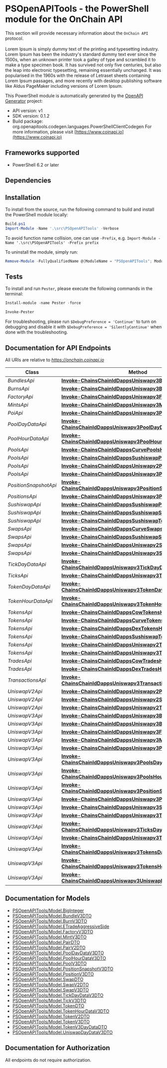 # PSOpenAPITools - the PowerShell module for the OnChain API


This section will provide necessary information about the `OnChain API` protocol. 
<br/><br/>
Lorem Ipsum is simply dummy text of the printing and typesetting industry. Lorem Ipsum has been the industry's standard dummy text ever since the 1500s, when an unknown printer took a galley of type and scrambled it to make a type specimen book. It has survived not only five centuries, but also the leap into electronic typesetting, remaining essentially unchanged. It was popularised in the 1960s with the release of Letraset sheets containing Lorem Ipsum passages, and more recently with desktop publishing software like Aldus PageMaker including versions of Lorem Ipsum.        
                    

This PowerShell module is automatically generated by the [OpenAPI Generator](https://openapi-generator.tech) project:

- API version: v1
- SDK version: 0.1.2
- Build package: org.openapitools.codegen.languages.PowerShellClientCodegen
    For more information, please visit [https://www.coinapi.io](https://www.coinapi.io)

<a name="frameworks-supported"></a>
## Frameworks supported
- PowerShell 6.2 or later

<a name="dependencies"></a>
## Dependencies

<a name="installation"></a>
## Installation


To install from the source, run the following command to build and install the PowerShell module locally:
```powershell
Build.ps1
Import-Module -Name '.\src\PSOpenAPITools' -Verbose
```

To avoid function name collision, one can use `-Prefix`, e.g. `Import-Module -Name '.\src\PSOpenAPITools' -Prefix prefix`

To uninstall the module, simply run:
```powershell
Remove-Module -FullyQualifiedName @{ModuleName = "PSOpenAPITools"; ModuleVersion = "0.1.2"}
```

<a name="tests"></a>
## Tests

To install and run `Pester`, please execute the following commands in the terminal:

```powershell
Install-module -name Pester -force

Invoke-Pester
```

For troubleshooting, please run `$DebugPreference = 'Continue'` to turn on debugging and disable it with `$DebugPreference = 'SilentlyContinue'` when done with the troubleshooting.

## Documentation for API Endpoints

All URIs are relative to *https://onchain.coinapi.io*

Class | Method | HTTP request | Description
------------ | ------------- | ------------- | -------------
*BundlesApi* | [**Invoke-ChainsChainIdDappsUniswapv3BundlesHistoricalGet**](docs/BundlesApi.md#Invoke-ChainsChainIdDappsUniswapv3BundlesHistoricalGet) | **GET** /chains/{chain_id}/dapps/uniswapv3/bundles/historical | 
*BurnsApi* | [**Invoke-ChainsChainIdDappsUniswapv3BurnsHistoricalGet**](docs/BurnsApi.md#Invoke-ChainsChainIdDappsUniswapv3BurnsHistoricalGet) | **GET** /chains/{chain_id}/dapps/uniswapv3/burns/historical | 
*FactoryApi* | [**Invoke-ChainsChainIdDappsUniswapv3FactoryHistoricalGet**](docs/FactoryApi.md#Invoke-ChainsChainIdDappsUniswapv3FactoryHistoricalGet) | **GET** /chains/{chain_id}/dapps/uniswapv3/factory/historical | 
*MintsApi* | [**Invoke-ChainsChainIdDappsUniswapv3MintsHistoricalGet**](docs/MintsApi.md#Invoke-ChainsChainIdDappsUniswapv3MintsHistoricalGet) | **GET** /chains/{chain_id}/dapps/uniswapv3/mints/historical | 
*PoiApi* | [**Invoke-ChainsChainIdDappsUniswapv3PoiHistoricalGet**](docs/PoiApi.md#Invoke-ChainsChainIdDappsUniswapv3PoiHistoricalGet) | **GET** /chains/{chain_id}/dapps/uniswapv3/poi/historical | 
*PoolDayDataApi* | [**Invoke-ChainsChainIdDappsUniswapv3PoolDayDataHistoricalGet**](docs/PoolDayDataApi.md#Invoke-ChainsChainIdDappsUniswapv3PoolDayDataHistoricalGet) | **GET** /chains/{chain_id}/dapps/uniswapv3/poolDayData/historical | 
*PoolHourDataApi* | [**Invoke-ChainsChainIdDappsUniswapv3PoolHourDataHistoricalGet**](docs/PoolHourDataApi.md#Invoke-ChainsChainIdDappsUniswapv3PoolHourDataHistoricalGet) | **GET** /chains/{chain_id}/dapps/uniswapv3/poolHourData/historical | 
*PoolsApi* | [**Invoke-ChainsChainIdDappsCurvePoolsHistoricalGet**](docs/PoolsApi.md#Invoke-ChainsChainIdDappsCurvePoolsHistoricalGet) | **GET** /chains/{chain_id}/dapps/curve/pools/historical | 
*PoolsApi* | [**Invoke-ChainsChainIdDappsSushiswapPoolsHistoricalGet**](docs/PoolsApi.md#Invoke-ChainsChainIdDappsSushiswapPoolsHistoricalGet) | **GET** /chains/{chain_id}/dapps/sushiswap/pools/historical | 
*PoolsApi* | [**Invoke-ChainsChainIdDappsUniswapv2PoolsHistoricalGet**](docs/PoolsApi.md#Invoke-ChainsChainIdDappsUniswapv2PoolsHistoricalGet) | **GET** /chains/{chain_id}/dapps/uniswapv2/pools/historical | 
*PoolsApi* | [**Invoke-ChainsChainIdDappsUniswapv3PoolsHistoricalGet**](docs/PoolsApi.md#Invoke-ChainsChainIdDappsUniswapv3PoolsHistoricalGet) | **GET** /chains/{chain_id}/dapps/uniswapv3/pools/historical | 
*PositionSnapshotApi* | [**Invoke-ChainsChainIdDappsUniswapv3PositionSnapshotHistoricalGet**](docs/PositionSnapshotApi.md#Invoke-ChainsChainIdDappsUniswapv3PositionSnapshotHistoricalGet) | **GET** /chains/{chain_id}/dapps/uniswapv3/positionSnapshot/historical | 
*PositionsApi* | [**Invoke-ChainsChainIdDappsUniswapv3PositionsHistoricalGet**](docs/PositionsApi.md#Invoke-ChainsChainIdDappsUniswapv3PositionsHistoricalGet) | **GET** /chains/{chain_id}/dapps/uniswapv3/positions/historical | 
*SushiswapApi* | [**Invoke-ChainsChainIdDappsSushiswapPoolsCurrentGet**](docs/SushiswapApi.md#Invoke-ChainsChainIdDappsSushiswapPoolsCurrentGet) | **GET** /chains/{chain_id}/dapps/sushiswap/pools/current | GetPools
*SushiswapApi* | [**Invoke-ChainsChainIdDappsSushiswapSwapsCurrentGet**](docs/SushiswapApi.md#Invoke-ChainsChainIdDappsSushiswapSwapsCurrentGet) | **GET** /chains/{chain_id}/dapps/sushiswap/swaps/current | GetSwaps
*SushiswapApi* | [**Invoke-ChainsChainIdDappsSushiswapTokensCurrentGet**](docs/SushiswapApi.md#Invoke-ChainsChainIdDappsSushiswapTokensCurrentGet) | **GET** /chains/{chain_id}/dapps/sushiswap/tokens/current | GetTokens
*SwapsApi* | [**Invoke-ChainsChainIdDappsCurveSwapsHistoricalGet**](docs/SwapsApi.md#Invoke-ChainsChainIdDappsCurveSwapsHistoricalGet) | **GET** /chains/{chain_id}/dapps/curve/swaps/historical | 
*SwapsApi* | [**Invoke-ChainsChainIdDappsSushiswapSwapsHistoricalGet**](docs/SwapsApi.md#Invoke-ChainsChainIdDappsSushiswapSwapsHistoricalGet) | **GET** /chains/{chain_id}/dapps/sushiswap/swaps/historical | 
*SwapsApi* | [**Invoke-ChainsChainIdDappsUniswapv2SwapsHistoricalGet**](docs/SwapsApi.md#Invoke-ChainsChainIdDappsUniswapv2SwapsHistoricalGet) | **GET** /chains/{chain_id}/dapps/uniswapv2/swaps/historical | 
*SwapsApi* | [**Invoke-ChainsChainIdDappsUniswapv3SwapsHistoricalGet**](docs/SwapsApi.md#Invoke-ChainsChainIdDappsUniswapv3SwapsHistoricalGet) | **GET** /chains/{chain_id}/dapps/uniswapv3/swaps/historical | 
*TickDayDataApi* | [**Invoke-ChainsChainIdDappsUniswapv3TickDayDataHistoricalGet**](docs/TickDayDataApi.md#Invoke-ChainsChainIdDappsUniswapv3TickDayDataHistoricalGet) | **GET** /chains/{chain_id}/dapps/uniswapv3/tickDayData/historical | 
*TicksApi* | [**Invoke-ChainsChainIdDappsUniswapv3TicksHistoricalGet**](docs/TicksApi.md#Invoke-ChainsChainIdDappsUniswapv3TicksHistoricalGet) | **GET** /chains/{chain_id}/dapps/uniswapv3/ticks/historical | 
*TokenDayDataApi* | [**Invoke-ChainsChainIdDappsUniswapv3TokenDayDataHistoricalGet**](docs/TokenDayDataApi.md#Invoke-ChainsChainIdDappsUniswapv3TokenDayDataHistoricalGet) | **GET** /chains/{chain_id}/dapps/uniswapv3/tokenDayData/historical | 
*TokenHourDataApi* | [**Invoke-ChainsChainIdDappsUniswapv3TokenHourDataHistoricalGet**](docs/TokenHourDataApi.md#Invoke-ChainsChainIdDappsUniswapv3TokenHourDataHistoricalGet) | **GET** /chains/{chain_id}/dapps/uniswapv3/tokenHourData/historical | 
*TokensApi* | [**Invoke-ChainsChainIdDappsCowTokensHistoricalGet**](docs/TokensApi.md#Invoke-ChainsChainIdDappsCowTokensHistoricalGet) | **GET** /chains/{chain_id}/dapps/cow/tokens/historical | 
*TokensApi* | [**Invoke-ChainsChainIdDappsCurveTokensHistoricalGet**](docs/TokensApi.md#Invoke-ChainsChainIdDappsCurveTokensHistoricalGet) | **GET** /chains/{chain_id}/dapps/curve/tokens/historical | 
*TokensApi* | [**Invoke-ChainsChainIdDappsDexTokensHistoricalGet**](docs/TokensApi.md#Invoke-ChainsChainIdDappsDexTokensHistoricalGet) | **GET** /chains/{chain_id}/dapps/dex/tokens/historical | 
*TokensApi* | [**Invoke-ChainsChainIdDappsSushiswapTokensHistoricalGet**](docs/TokensApi.md#Invoke-ChainsChainIdDappsSushiswapTokensHistoricalGet) | **GET** /chains/{chain_id}/dapps/sushiswap/tokens/historical | 
*TokensApi* | [**Invoke-ChainsChainIdDappsUniswapv2TokensHistoricalGet**](docs/TokensApi.md#Invoke-ChainsChainIdDappsUniswapv2TokensHistoricalGet) | **GET** /chains/{chain_id}/dapps/uniswapv2/tokens/historical | 
*TokensApi* | [**Invoke-ChainsChainIdDappsUniswapv3TokensHistoricalGet**](docs/TokensApi.md#Invoke-ChainsChainIdDappsUniswapv3TokensHistoricalGet) | **GET** /chains/{chain_id}/dapps/uniswapv3/tokens/historical | 
*TradesApi* | [**Invoke-ChainsChainIdDappsCowTradesHistoricalGet**](docs/TradesApi.md#Invoke-ChainsChainIdDappsCowTradesHistoricalGet) | **GET** /chains/{chain_id}/dapps/cow/trades/historical | 
*TradesApi* | [**Invoke-ChainsChainIdDappsDexTradesHistoricalGet**](docs/TradesApi.md#Invoke-ChainsChainIdDappsDexTradesHistoricalGet) | **GET** /chains/{chain_id}/dapps/dex/trades/historical | 
*TransactionsApi* | [**Invoke-ChainsChainIdDappsUniswapv3TransactionsHistoricalGet**](docs/TransactionsApi.md#Invoke-ChainsChainIdDappsUniswapv3TransactionsHistoricalGet) | **GET** /chains/{chain_id}/dapps/uniswapv3/transactions/historical | 
*UniswapV2Api* | [**Invoke-ChainsChainIdDappsUniswapv2PoolsCurrentGet**](docs/UniswapV2Api.md#Invoke-ChainsChainIdDappsUniswapv2PoolsCurrentGet) | **GET** /chains/{chain_id}/dapps/uniswapv2/pools/current | GetPools
*UniswapV2Api* | [**Invoke-ChainsChainIdDappsUniswapv2SwapsCurrentGet**](docs/UniswapV2Api.md#Invoke-ChainsChainIdDappsUniswapv2SwapsCurrentGet) | **GET** /chains/{chain_id}/dapps/uniswapv2/swaps/current | GetSwaps
*UniswapV2Api* | [**Invoke-ChainsChainIdDappsUniswapv2TokensCurrentGet**](docs/UniswapV2Api.md#Invoke-ChainsChainIdDappsUniswapv2TokensCurrentGet) | **GET** /chains/{chain_id}/dapps/uniswapv2/tokens/current | GetTokens
*UniswapV3Api* | [**Invoke-ChainsChainIdDappsUniswapv3BundleCurrentGet**](docs/UniswapV3Api.md#Invoke-ChainsChainIdDappsUniswapv3BundleCurrentGet) | **GET** /chains/{chain_id}/dapps/uniswapv3/bundle/current | GetBundles
*UniswapV3Api* | [**Invoke-ChainsChainIdDappsUniswapv3BurnsCurrentGet**](docs/UniswapV3Api.md#Invoke-ChainsChainIdDappsUniswapv3BurnsCurrentGet) | **GET** /chains/{chain_id}/dapps/uniswapv3/burns/current | GetBurns
*UniswapV3Api* | [**Invoke-ChainsChainIdDappsUniswapv3FactoryCurrentGet**](docs/UniswapV3Api.md#Invoke-ChainsChainIdDappsUniswapv3FactoryCurrentGet) | **GET** /chains/{chain_id}/dapps/uniswapv3/factory/current | GetFactory
*UniswapV3Api* | [**Invoke-ChainsChainIdDappsUniswapv3MintsCurrentGet**](docs/UniswapV3Api.md#Invoke-ChainsChainIdDappsUniswapv3MintsCurrentGet) | **GET** /chains/{chain_id}/dapps/uniswapv3/mints/current | GetMints
*UniswapV3Api* | [**Invoke-ChainsChainIdDappsUniswapv3PoolsCurrentGet**](docs/UniswapV3Api.md#Invoke-ChainsChainIdDappsUniswapv3PoolsCurrentGet) | **GET** /chains/{chain_id}/dapps/uniswapv3/pools/current | GetPools
*UniswapV3Api* | [**Invoke-ChainsChainIdDappsUniswapv3PoolsDayDataCurrentGet**](docs/UniswapV3Api.md#Invoke-ChainsChainIdDappsUniswapv3PoolsDayDataCurrentGet) | **GET** /chains/{chain_id}/dapps/uniswapv3/poolsDayData/current | GetPoolsDayData
*UniswapV3Api* | [**Invoke-ChainsChainIdDappsUniswapv3PoolsHourDataCurrentGet**](docs/UniswapV3Api.md#Invoke-ChainsChainIdDappsUniswapv3PoolsHourDataCurrentGet) | **GET** /chains/{chain_id}/dapps/uniswapv3/poolsHourData/current | GetPoolsHourData
*UniswapV3Api* | [**Invoke-ChainsChainIdDappsUniswapv3PositionSnapshotsCurrentGet**](docs/UniswapV3Api.md#Invoke-ChainsChainIdDappsUniswapv3PositionSnapshotsCurrentGet) | **GET** /chains/{chain_id}/dapps/uniswapv3/positionSnapshots/current | GetPositionSnapshot
*UniswapV3Api* | [**Invoke-ChainsChainIdDappsUniswapv3PositionsCurrentGet**](docs/UniswapV3Api.md#Invoke-ChainsChainIdDappsUniswapv3PositionsCurrentGet) | **GET** /chains/{chain_id}/dapps/uniswapv3/positions/current | GetPositions
*UniswapV3Api* | [**Invoke-ChainsChainIdDappsUniswapv3SwapsCurrentGet**](docs/UniswapV3Api.md#Invoke-ChainsChainIdDappsUniswapv3SwapsCurrentGet) | **GET** /chains/{chain_id}/dapps/uniswapv3/swaps/current | GetSwaps
*UniswapV3Api* | [**Invoke-ChainsChainIdDappsUniswapv3TicksCurrentGet**](docs/UniswapV3Api.md#Invoke-ChainsChainIdDappsUniswapv3TicksCurrentGet) | **GET** /chains/{chain_id}/dapps/uniswapv3/ticks/current | GetTicks
*UniswapV3Api* | [**Invoke-ChainsChainIdDappsUniswapv3TicksDayDataCurrentGet**](docs/UniswapV3Api.md#Invoke-ChainsChainIdDappsUniswapv3TicksDayDataCurrentGet) | **GET** /chains/{chain_id}/dapps/uniswapv3/ticksDayData/current | GetTicksDayData
*UniswapV3Api* | [**Invoke-ChainsChainIdDappsUniswapv3TokensCurrentGet**](docs/UniswapV3Api.md#Invoke-ChainsChainIdDappsUniswapv3TokensCurrentGet) | **GET** /chains/{chain_id}/dapps/uniswapv3/tokens/current | GetTokens
*UniswapV3Api* | [**Invoke-ChainsChainIdDappsUniswapv3TokensDayDataCurrentGet**](docs/UniswapV3Api.md#Invoke-ChainsChainIdDappsUniswapv3TokensDayDataCurrentGet) | **GET** /chains/{chain_id}/dapps/uniswapv3/tokensDayData/current | GetTokensDayData
*UniswapV3Api* | [**Invoke-ChainsChainIdDappsUniswapv3TokensHourDataCurrentGet**](docs/UniswapV3Api.md#Invoke-ChainsChainIdDappsUniswapv3TokensHourDataCurrentGet) | **GET** /chains/{chain_id}/dapps/uniswapv3/tokensHourData/current | GetTokensHourData
*UniswapV3Api* | [**Invoke-ChainsChainIdDappsUniswapv3UniswapDayDataCurrentGet**](docs/UniswapV3Api.md#Invoke-ChainsChainIdDappsUniswapv3UniswapDayDataCurrentGet) | **GET** /chains/{chain_id}/dapps/uniswapv3/uniswapDayData/current | GetUniswapDayData


## Documentation for Models

 - [PSOpenAPITools/Model.BigInteger](docs/BigInteger.md)
 - [PSOpenAPITools/Model.BundleV3DTO](docs/BundleV3DTO.md)
 - [PSOpenAPITools/Model.BurnV3DTO](docs/BurnV3DTO.md)
 - [PSOpenAPITools/Model.ETradeAggressiveSide](docs/ETradeAggressiveSide.md)
 - [PSOpenAPITools/Model.FactoryV3DTO](docs/FactoryV3DTO.md)
 - [PSOpenAPITools/Model.MintV3DTO](docs/MintV3DTO.md)
 - [PSOpenAPITools/Model.PairDTO](docs/PairDTO.md)
 - [PSOpenAPITools/Model.PairV2DTO](docs/PairV2DTO.md)
 - [PSOpenAPITools/Model.PoolDayDataV3DTO](docs/PoolDayDataV3DTO.md)
 - [PSOpenAPITools/Model.PoolHourDataV3DTO](docs/PoolHourDataV3DTO.md)
 - [PSOpenAPITools/Model.PoolV3DTO](docs/PoolV3DTO.md)
 - [PSOpenAPITools/Model.PositionSnapshotV3DTO](docs/PositionSnapshotV3DTO.md)
 - [PSOpenAPITools/Model.PositionV3DTO](docs/PositionV3DTO.md)
 - [PSOpenAPITools/Model.SwapDTO](docs/SwapDTO.md)
 - [PSOpenAPITools/Model.SwapV2DTO](docs/SwapV2DTO.md)
 - [PSOpenAPITools/Model.SwapV3DTO](docs/SwapV3DTO.md)
 - [PSOpenAPITools/Model.TickDayDataV3DTO](docs/TickDayDataV3DTO.md)
 - [PSOpenAPITools/Model.TickV3DTO](docs/TickV3DTO.md)
 - [PSOpenAPITools/Model.TokenDTO](docs/TokenDTO.md)
 - [PSOpenAPITools/Model.TokenHourDataV3DTO](docs/TokenHourDataV3DTO.md)
 - [PSOpenAPITools/Model.TokenV2DTO](docs/TokenV2DTO.md)
 - [PSOpenAPITools/Model.TokenV3DTO](docs/TokenV3DTO.md)
 - [PSOpenAPITools/Model.TokenV3DayDataDTO](docs/TokenV3DayDataDTO.md)
 - [PSOpenAPITools/Model.UniswapDayDataV3DTO](docs/UniswapDayDataV3DTO.md)


## Documentation for Authorization

All endpoints do not require authorization.
